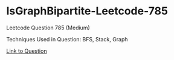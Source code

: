 # IsGraphBipartite-Leetcode-785

Leetcode Question 785 (Medium)

Techniques Used in Question:
BFS, Stack, Graph

[Link to Question](https://leetcode.com/problems/is-graph-bipartite/)
